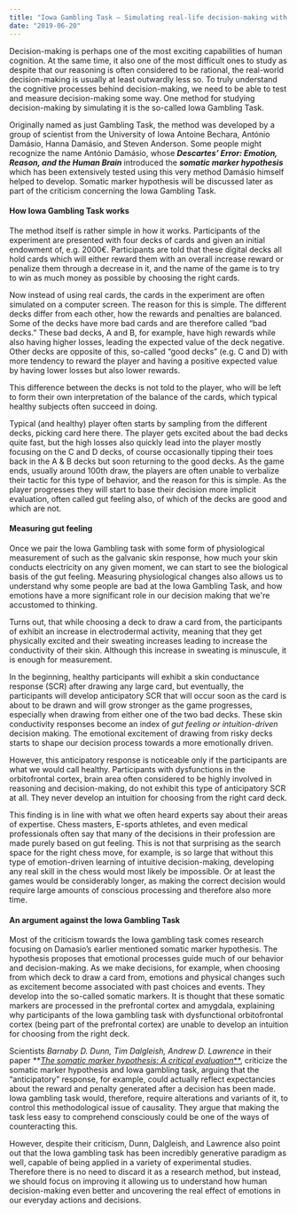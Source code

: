 ```yaml
---
title: "Iowa Gambling Task – Simulating real-life decision-making with card games"
date: "2019-06-20"
---
```


Decision-making is perhaps one of the most exciting capabilities of human cognition. At the same time, it also one of the most difficult ones to study as despite that our reasoning is often considered to be rational, the real-world decision-making is usually at least outwardly less so. To truly understand the cognitive processes behind decision-making, we need to be able to test and measure decision-making some way. One method for studying decision-making by simulating it is the so-called Iowa Gambling Task.

Originally named as just Gambling Task, the method was developed by a group of scientist from the University of Iowa Antoine Bechara, António Damásio, Hanna Damásio, and Steven Anderson. Some people might recognize the name António Damásio, whose **_Descartes’ Error: Emotion, Reason, and the Human Brain_** introduced the **_somatic marker hypothesis_** which has been extensively tested using this very method Damásio himself helped to develop. Somatic marker hypothesis will be discussed later as part of the criticism concerning the Iowa Gambling Task.

#### How Iowa Gambling Task works

The method itself is rather simple in how it works. Participants of the experiment are presented with four decks of cards and given an initial endowment of, e.g. 2000€. Participants are told that these digital decks all hold cards which will either reward them with an overall increase reward or penalize them through a decrease in it, and the name of the game is to try to win as much money as possible by choosing the right cards.

Now instead of using real cards, the cards in the experiment are often simulated on a computer screen. The reason for this is simple. The different decks differ from each other, how the rewards and penalties are balanced. Some of the decks have more bad cards and are therefore called “bad decks.” These bad decks, A and B, for example, have high rewards while also having higher losses, leading the expected value of the deck negative. Other decks are opposite of this, so-called “good decks” (e.g. C and D) with more tendency to reward the player and having a positive expected value by having lower losses but also lower rewards.

This difference between the decks is not told to the player, who will be left to form their own interpretation of the balance of the cards, which typical healthy subjects often succeed in doing.

Typical (and healthy) player often starts by sampling from the different decks, picking card here there. The player gets excited about the bad decks quite fast, but the high losses also quickly lead into the player mostly focusing on the C and D decks, of course occasionally tipping their toes back in the A & B decks but soon returning to the good decks. As the game ends, usually around 100th draw, the players are often unable to verbalize their tactic for this type of behavior, and the reason for this is simple. As the player progresses they will start to base their decision more implicit evaluation, often called gut feeling also, of which of the decks are good and which are not.

#### Measuring gut feeling

Once we pair the Iowa Gambling task with some form of physiological measurement of such as the galvanic skin response, how much your skin conducts electricity on any given moment, we can start to see the biological basis of the gut feeling. Measuring physiological changes also allows us to understand why some people are bad at the Iowa Gambling Task, and how emotions have a more significant role in our decision making that we're accustomed to thinking.

Turns out, that while choosing a deck to draw a card from, the participants of exhibit an increase in electrodermal activity, meaning that they get physically excited and their sweating increases leading to increase the conductivity of their skin. Although this increase in sweating is minuscule, it is enough for measurement.

In the beginning, healthy participants will exhibit a skin conductance response (SCR) after drawing any large card, but eventually, the participants will develop anticipatory SCR that will occur soon as the card is about to be drawn and will grow stronger as the game progresses, especially when drawing from either one of the two bad decks. These skin conductivity responses become an index of _gut feeling or intuition-driven_ decision making. The emotional excitement of drawing from risky decks starts to shape our decision process towards a more emotionally driven.

However, this anticipatory response is noticeable only if the participants are what we would call healthy. Participants with dysfunctions in the orbitofrontal cortex, brain area often considered to be highly involved in reasoning and decision-making, do not exhibit this type of anticipatory SCR at all. They never develop an intuition for choosing from the right card deck.

This finding is in line with what we often heard experts say about their areas of expertise. Chess masters, E-sports athletes, and even medical professionals often say that many of the decisions in their profession are made purely based on gut feeling. This is not that surprising as the search space for the right chess move, for example, is so large that without this type of emotion-driven learning of intuitive decision-making, developing any real skill in the chess would most likely be impossible. Or at least the games would be considerably longer, as making the correct decision would require large amounts of conscious processing and therefore also more time.

#### An argument against the Iowa Gambling Task

Most of the criticism towards the Iowa gambling task comes research focusing on Damasio’s earlier mentioned somatic marker hypothesis. The hypothesis proposes that emotional processes guide much of our behavior and decision-making. As we make decisions, for example, when choosing from which deck to draw a card from, emotions and physical changes such as excitement become associated with past choices and events. They develop into the so-called somatic markers. It is thought that these somatic markers are processed in the prefrontal cortex and amygdala, explaining why participants of the Iowa gambling task with dysfunctional orbitofrontal cortex (being part of the prefrontal cortex) are unable to develop an intuition for choosing from the right deck.

Scientists _Barnaby D. Dunn, Tim Dalgleish, Andrew D. Lawrence_ in their paper **[_The somatic marker hypothesis: A critical evaluation_**](https://www.sciencedirect.com/science/article/pii/S0149763405001053), criticize the somatic marker hypothesis and Iowa gambling task, arguing that the “anticipatory” response, for example, could actually reflect expectancies about the reward and penalty generated after a decision has been made. Iowa gambling task would, therefore, require alterations and variants of it, to control this methodological issue of causality. They argue that making the task less easy to comprehend consciously could be one of the ways of counteracting this.

However, despite their criticism, Dunn, Dalgleish, and Lawrence also point out that the Iowa gambling task has been incredibly generative paradigm as well, capable of being applied in a variety of experimental studies. Therefore there is no need to discard it as a research method, but instead, we should focus on improving it allowing us to understand how human decision-making even better and uncovering the real effect of emotions in our everyday actions and decisions.
